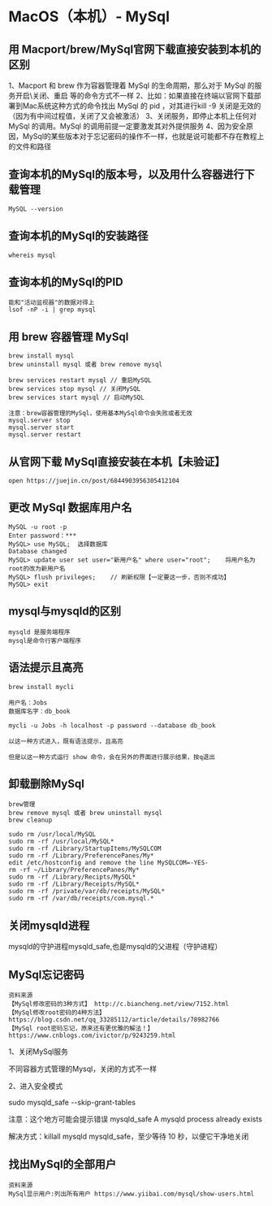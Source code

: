# MacOS（本机）- MySql



## 用 Macport/brew/MySql官网下载直接安装到本机的区别

1、Macport 和 brew 作为容器管理着 MySql 的生命周期，那么对于 MySql 的服务开启\关闭、重启 等的命令方式不一样
2、比如：如果直接在终端以官网下载部署到Mac系统这种方式的命令找出 MySql 的 pid ，对其进行kill -9 关闭是无效的（因为有中间过程值，关闭了又会被激活）
3、关闭服务，即停止本机上任何对 MySql 的调用。MySql 的调用前提一定要激发其对外提供服务
4、因为安全原因，MySql的某些版本对于忘记密码的操作不一样，也就是说可能都不存在教程上的文件和路径

## 查询本机的MySql的版本号，以及用什么容器进行下载管理
```
MySQL --version
```

## 查询本机的MySql的安装路径
```
whereis mysql
```

## 查询本机的MySql的PID

```
能和"活动监视器"的数据对得上
lsof -nP -i | grep mysql   
```

## 用 brew 容器管理 MySql

```
brew install mysql
brew uninstall mysql 或者 brew remove mysql 

brew services restart mysql // 重启MySQL
brew services stop mysql // 关闭MySQL
brew services start mysql // 启动MySQL

注意：brew容器管理的MySql，使用基本MySql命令会失败或者无效
mysql.server stop
mysql.server start
mysql.server restart
```

## 从官网下载 MySql直接安装在本机【未验证】
```
open https://juejin.cn/post/6844903956305412104
```

## 更改 MySql 数据库用户名
```
MySQL -u root -p
Enter password：***
MySQL> use MySQL;  选择数据库
Database changed
MySQL> update user set user="新用户名" where user="root";    将用户名为root的改为新用户名
MySQL> flush privileges;    // 刷新权限【一定要这一步，否则不成功】
MySQL> exit
```

## mysql与mysqld的区别

```undefined
mysqld 是服务端程序
mysql是命令行客户端程序
```

## 语法提示且高亮

```
brew install mycli
```

```
用户名：Jobs
数据库名字：db_book

mycli -u Jobs -h localhost -p password --database db_book
```

```
以这一种方式进入，既有语法提示，且高亮

但是以这一种方式运行 show 命令，会在另外的界面进行展示结果，按q退出
```


## 卸载删除MySql

```
brew管理
brew remove mysql 或者 brew uninstall mysql
brew cleanup

sudo rm /usr/local/MySQL
sudo rm -rf /usr/local/MySQL*
sudo rm -rf /Library/StartupItems/MySQLCOM
sudo rm -rf /Library/PreferencePanes/My*
edit /etc/hostconfig and remove the line MySQLCOM=-YES-
rm -rf ~/Library/PreferencePanes/My*
sudo rm -rf /Library/Recipts/MySQL*
sudo rm -rf /Library/Receipts/MySQL*
sudo rm -rf /private/var/db/receipts/MySQL*
sudo rm -rf /var/db/receipts/com.mysql.*
```

## 关闭mysqld进程

mysqld的守护进程mysqld_safe,也是mysqld的父进程（守护进程）

## MySql忘记密码

```
资料来源
【MySql修改密码的3种方式】 http://c.biancheng.net/view/7152.html
【MySql修改root密码的4种方法】 https://blog.csdn.net/qq_33285112/article/details/78982766
【MySql root密码忘记，原来还有更优雅的解法！】https://www.cnblogs.com/ivictor/p/9243259.html
```

1、关闭MySql服务

不同容器方式管理的Mysql，关闭的方式不一样

2、进入安全模式

sudo mysqld_safe --skip-grant-tables

注意：这个地方可能会提示错误 mysqld_safe A mysqld process already exists

解决方式：killall mysqld mysqld_safe，至少等待 10 秒，以便它干净地关闭





## 找出MySql的全部用户

```
资料来源
MySql显示用户:列出所有用户 https://www.yiibai.com/mysql/show-users.html
```

























